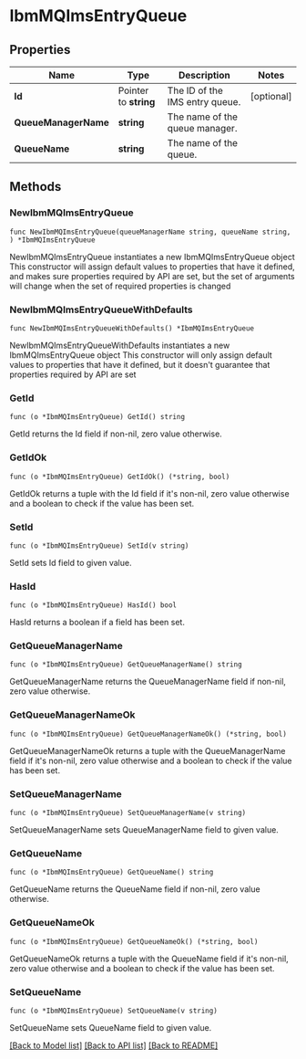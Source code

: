 # IbmMQImsEntryQueue

## Properties

Name | Type | Description | Notes
------------ | ------------- | ------------- | -------------
**Id** | Pointer to **string** | The ID of the IMS entry queue. | [optional] 
**QueueManagerName** | **string** | The name of the queue manager. | 
**QueueName** | **string** | The name of the queue. | 

## Methods

### NewIbmMQImsEntryQueue

`func NewIbmMQImsEntryQueue(queueManagerName string, queueName string, ) *IbmMQImsEntryQueue`

NewIbmMQImsEntryQueue instantiates a new IbmMQImsEntryQueue object
This constructor will assign default values to properties that have it defined,
and makes sure properties required by API are set, but the set of arguments
will change when the set of required properties is changed

### NewIbmMQImsEntryQueueWithDefaults

`func NewIbmMQImsEntryQueueWithDefaults() *IbmMQImsEntryQueue`

NewIbmMQImsEntryQueueWithDefaults instantiates a new IbmMQImsEntryQueue object
This constructor will only assign default values to properties that have it defined,
but it doesn't guarantee that properties required by API are set

### GetId

`func (o *IbmMQImsEntryQueue) GetId() string`

GetId returns the Id field if non-nil, zero value otherwise.

### GetIdOk

`func (o *IbmMQImsEntryQueue) GetIdOk() (*string, bool)`

GetIdOk returns a tuple with the Id field if it's non-nil, zero value otherwise
and a boolean to check if the value has been set.

### SetId

`func (o *IbmMQImsEntryQueue) SetId(v string)`

SetId sets Id field to given value.

### HasId

`func (o *IbmMQImsEntryQueue) HasId() bool`

HasId returns a boolean if a field has been set.

### GetQueueManagerName

`func (o *IbmMQImsEntryQueue) GetQueueManagerName() string`

GetQueueManagerName returns the QueueManagerName field if non-nil, zero value otherwise.

### GetQueueManagerNameOk

`func (o *IbmMQImsEntryQueue) GetQueueManagerNameOk() (*string, bool)`

GetQueueManagerNameOk returns a tuple with the QueueManagerName field if it's non-nil, zero value otherwise
and a boolean to check if the value has been set.

### SetQueueManagerName

`func (o *IbmMQImsEntryQueue) SetQueueManagerName(v string)`

SetQueueManagerName sets QueueManagerName field to given value.


### GetQueueName

`func (o *IbmMQImsEntryQueue) GetQueueName() string`

GetQueueName returns the QueueName field if non-nil, zero value otherwise.

### GetQueueNameOk

`func (o *IbmMQImsEntryQueue) GetQueueNameOk() (*string, bool)`

GetQueueNameOk returns a tuple with the QueueName field if it's non-nil, zero value otherwise
and a boolean to check if the value has been set.

### SetQueueName

`func (o *IbmMQImsEntryQueue) SetQueueName(v string)`

SetQueueName sets QueueName field to given value.



[[Back to Model list]](../README.md#documentation-for-models) [[Back to API list]](../README.md#documentation-for-api-endpoints) [[Back to README]](../README.md)


